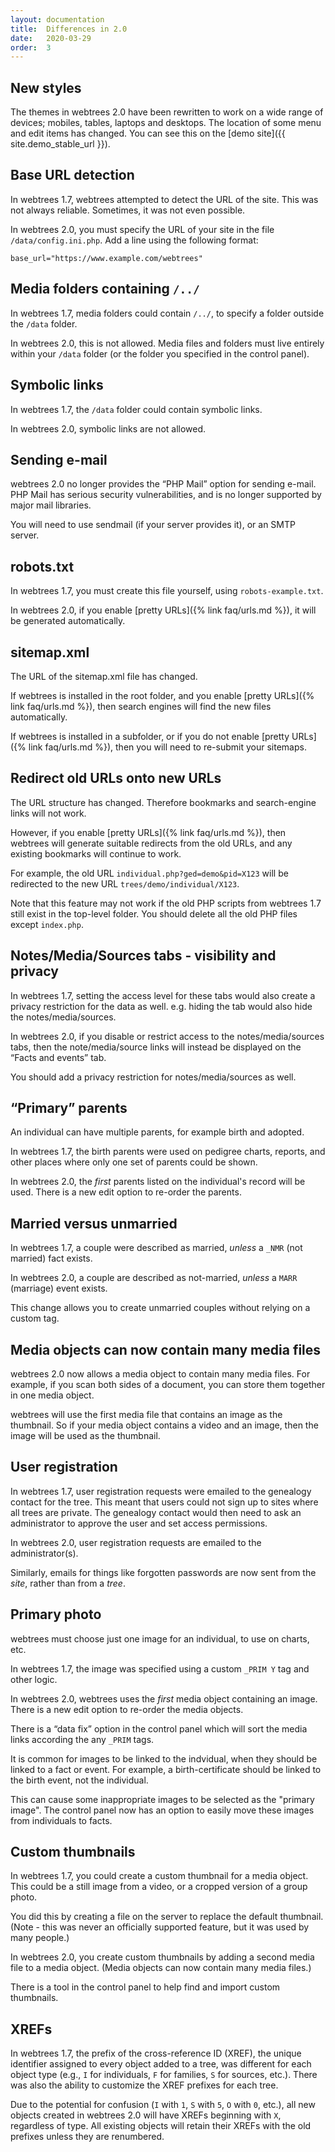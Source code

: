 ```yaml
---
layout: documentation
title:  Differences in 2.0
date:   2020-03-29
order:  3
---
```


## New styles

The themes in webtrees 2.0 have been rewritten to work on a wide range
of devices; mobiles, tables, laptops and desktops.
The location of some menu and edit items has changed.
You can see this on the [demo site]({{ site.demo_stable_url }}).

## Base URL detection

In webtrees 1.7, webtrees attempted to detect the URL of the site.
This was not always reliable.
Sometimes, it was not even possible.

In webtrees 2.0, you must specify the URL of your site in the file `/data/config.ini.php`.
Add a line using the following format:

`base_url="https://www.example.com/webtrees"`

## Media folders containing `/../`

In webtrees 1.7, media folders could contain `/../`, to specify a folder outside the `/data` folder.

In webtrees 2.0, this is not allowed. Media files and folders must live entirely within your `/data` folder (or the folder you specified in the control panel).

## Symbolic links

In webtrees 1.7, the `/data` folder could contain symbolic links.

In webtrees 2.0, symbolic links are not allowed.

## Sending e-mail

webtrees 2.0 no longer provides the “PHP Mail” option for sending e-mail.
PHP Mail has serious security vulnerabilities, and is no longer supported by
major mail libraries.

You will need to use sendmail (if your server provides it), or an SMTP server.

## robots.txt

In webtrees 1.7, you must create this file yourself, using `robots-example.txt`.

In webtrees 2.0, if you enable [pretty URLs]({% link faq/urls.md %}), it will be generated automatically.

## sitemap.xml

The URL of the sitemap.xml file has changed.

If webtrees is installed in the root folder, and you enable [pretty URLs]({% link faq/urls.md %}),
then search engines will find the new files automatically.

If webtrees is installed in a subfolder, or if you do not enable [pretty URLs]({% link faq/urls.md %}),
then you will need to re-submit your sitemaps.

## Redirect old URLs onto new URLs

The URL structure has changed.  Therefore bookmarks and search-engine links will not work.

However, if you enable [pretty URLs]({% link faq/urls.md %}), then webtrees will generate suitable
redirects from the old URLs, and any existing bookmarks will continue to work.

For example, the old URL `individual.php?ged=demo&pid=X123` will be redirected to the new
URL `trees/demo/individual/X123`.

Note that this feature may not work if the old PHP scripts from webtrees 1.7 still exist in
the top-level folder. You should delete all the old PHP files except `index.php`.

## Notes/Media/Sources tabs - visibility and privacy

In webtrees 1.7, setting the access level for these tabs would also create a privacy restriction for the data as well.
e.g. hiding the tab would also hide the notes/media/sources.

In webtrees 2.0, if you disable or restrict access to the notes/media/sources tabs,
then the note/media/source links will instead be displayed on the “Facts and events” tab.

You should add a privacy restriction for notes/media/sources as well.

## “Primary” parents

An individual can have multiple parents, for example birth and adopted.

In webtrees 1.7, the birth parents were used on pedigree charts, reports, and other places where only one set of parents could be shown.

In webtrees 2.0, the *first* parents listed on the individual's record will be used. There is a new edit option to re-order the parents.

## Married versus unmarried

In webtrees 1.7, a couple were described as married, *unless* a `_NMR` (not married) fact exists.

In webtrees 2.0, a couple are described as not-married, *unless* a `MARR` (marriage) event exists.

This change allows you to create unmarried couples without relying on a custom tag.

## Media objects can now contain many media files

webtrees 2.0 now allows a media object to contain many media files. For example, if you scan both sides of a document, you can store them together in one media object.

webtrees will use the first media file that contains an image as the thumbnail.  So if your media object contains a video and an image, then the image will be used as the thumbnail.

## User registration

In webtrees 1.7, user registration requests were emailed to the genealogy contact for the tree.  This meant that users could not sign up to sites where all trees are private.  The genealogy contact would then need to ask an administrator to approve the user and set access permissions.

In webtrees 2.0, user registration requests are emailed to the administrator(s).

Similarly, emails for things like forgotten passwords are now sent from the *site*, rather than from a *tree*.

## Primary photo

webtrees must choose just one image for an individual, to use on charts, etc.

In webtrees 1.7, the image was specified using a custom `_PRIM Y` tag and other logic.

In webtrees 2.0, webtrees uses the *first* media object containing an image.  There is a new edit option to re-order the media objects.

There is a “data fix” option in the control panel which will sort the media
links according the any `_PRIM` tags.

It is common for images to be linked to the indvidual, when they should be linked  to a fact or event. For example, a birth-certificate should be linked to the birth event, not the individual.

This can cause some inappropriate images to be selected as the "primary image". The control panel now has an option to easily move these images from individuals to facts.

## Custom thumbnails

In webtrees 1.7, you could create a custom thumbnail for a media object. This could be a still image from a video, or a cropped version of a group photo.

You did this by creating a file on the server to replace the default thumbnail. (Note - this was never an officially supported feature, but it was used by many people.)

In webtrees 2.0, you create custom thumbnails by adding a second media file to a media object.  (Media objects can now contain many media files.)

There is a tool in the control panel to help find and import custom thumbnails.

## XREFs

In webtrees 1.7, the prefix of the cross-reference ID (XREF), the unique identifier assigned to every object added to a tree, was different for each object type (e.g., `I` for individuals, `F` for families, `S` for sources, etc.). There was also the ability to customize the XREF prefixes for each tree.

Due to the potential for confusion (`I` with `1`, `S` with `5`, `O` with `0`, etc.), all new objects created in webtrees 2.0 will have XREFs beginning with `X`, regardless of type. All existing objects will retain their XREFs with the old prefixes unless they are renumbered.

